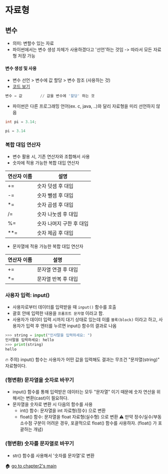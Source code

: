 # 자료형

## 변수
- 의미: 변할수 있는 자료
- 파이썬에서는 변수 생성 자체가 사용하겠다고 '선언'하는 것임 -> 따라서 모든 자료형 저장 가능

#### 변수 생성 및 사용
- 변수 선언 > 변수에 값 할당 > 변수 참조 (사용하는 것)
- [코드 보기](./variable.py)
``` python
변수 = 값        // 값을 변수에 '할당' 하는 것
```
- 파이썬은 다른 프로그래밍 언어(ex. c, java, ..)와 달리 자료형을 미리 선언하지 않음
``` c
int pi = 3.14;
```
``` python
pi = 3.14
```

### 복합 대입 연산자
- 변수 활용 시, 기존 연산자와 조합해서 사용
- 숫자에 적용 가능한 복합 대입 연산자

| 연산자 이름 | 설명 |
| ----------- | ---- |
|     +=      | 숫자 덧셈 후 대입 |
|     -=      | 숫자 뺄셈 후 대입 |
|     *=      | 숫자 곱셈 후 대입 |
|     /=      | 숫자 나눗셈 후 대입 |
|     %=      | 숫자 나머지 구한 후 대입 |
|     **=     | 숫자 제곱 후 대입 |

- 문자열에 적용 가능한 복합 대입 연산자

| 연산자 이름 | 설명 |
| ----------- | ---- |
|     +=      | 문자열 연결 후 대입 |
|     *=      | 문자열 반복 후 대입 |


### 사용자 입력: input()
- 사용자로부터 데이터를 입력받을 때 ``input()`` 함수를 호출
- 괄호 안에 입력한 내용을 ``프롬프트 문자열`` 이라고 함.
- 사용자가 데이터 입력 시까지 대기 상태로 있는데 이를 ``블록(block)`` 이라고 하고,
  사용자가 입력 후 엔터를 누르면 input() 함수의 결과로 나옴
``` python
>>> string = input("인사말을 입력하세요: ")
인사말을 입력하세요: hello
>>> print(string)
hello
```
:fire: 주의) input() 함수는 사용자가 어떤 값을 입력해도 결과는 무조건 "문자열(string)" 자료형이다.


### (형변환) 문자열을 숫자로 바꾸기
- input() 함수를 통해 입력받은 데이터는 모두 "문자열" 이기 때문에 숫자 연산을 위해서는 변환(cast)이 필요하다.
- 문자열을 숫자로 변환 시 다음의 함수를 사용
  - int() 함수: 문자열을 int 자료형(정수) 으로 변환
  - float() 함수: 문자열을 float 자료형(실수형) 으로 변환
:warning: 만약 정수/실수/부동 소수점 구분이 어려운 경우, 포괄적으로 float() 함수를 사용하자. (float() 가 포괄하는 개념)


### (형변환) 숫자를 문자열로 바꾸기
- str() 함수를 사용해서 '숫자를 문자열'로 변환

:house: [go to chapter2's main](./README.md)